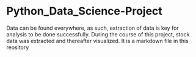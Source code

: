 # Python_Data_Science-Project
Data can be found everywhere, as such, extraction of data is key for analysis to be done successfully. During the course of this project, stock data was extracted and thereafter visualized. 
It is a markdown file in this reository
